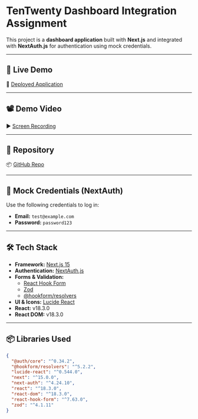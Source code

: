 # TenTwenty Dashboard Integration Assignment  

This project is a **dashboard application** built with **Next.js** and integrated with **NextAuth.js** for authentication using mock credentials.  

---

## 🚀 Live Demo  
🔗 [Deployed Application](https://tentwenty-next-auth-dashboard-integ.vercel.app/login)  

---

## 📽️ Demo Video  
▶️ [Screen Recording](https://drive.google.com/file/d/1Q8vwPQlUjKZVKTEm2OxrbtZQzrDMm9gJ/view?usp=drive_link)  

---

## 📂 Repository  
📦 [GitHub Repo](https://github.com/Krishnakantparmar2511/ten_twenty_dashboard-integration_assignment)  

---

## 🔑 Mock Credentials (NextAuth)  
Use the following credentials to log in:  
- **Email:** `test@example.com`  
- **Password:** `password123`  

---

## 🛠️ Tech Stack  

- **Framework:** [Next.js 15](https://nextjs.org/)  
- **Authentication:** [NextAuth.js](https://next-auth.js.org/)  
- **Forms & Validation:**  
  - [React Hook Form](https://react-hook-form.com/)  
  - [Zod](https://zod.dev/)  
  - [@hookform/resolvers](https://github.com/react-hook-form/resolvers)  
- **UI & Icons:** [Lucide React](https://lucide.dev/)  
- **React:** v18.3.0  
- **React DOM:** v18.3.0  

---

## 📦 Libraries Used  

```json
{
  "@auth/core": "^0.34.2",
  "@hookform/resolvers": "^5.2.2",
  "lucide-react": "^0.544.0",
  "next": "^15.0.0",
  "next-auth": "^4.24.10",
  "react": "^18.3.0",
  "react-dom": "^18.3.0",
  "react-hook-form": "^7.63.0",
  "zod": "^4.1.11"
}
